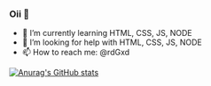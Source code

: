 ### Oii 👋

- 🌱 I’m currently learning HTML, CSS, JS, NODE
- 🤔 I’m looking for help with HTML, CSS, JS, NODE
- 📫 How to reach me: @rdGxd


[![Anurag's GitHub stats](https://github-readme-stats.vercel.app/api?username=rdGxd&count_private=true&show_icons=true&theme=radical)](https://github.com/anuraghazra/github-readme-stats)


